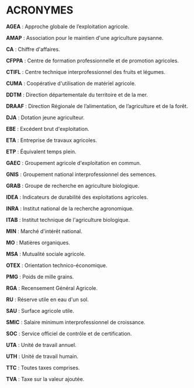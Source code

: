 # ACRONYMES

**AGEA** : Approche globale de l’exploitation agricole.

**AMAP** : Association pour le maintien d'une agriculture paysanne.

**CA** : Chiffre d'affaires.

**CFPPA** : Centre de formation professionnelle et de promotion agricoles.

**CTIFL** : Centre technique interprofessionnel des fruits et légumes.

**CUMA** : Coopérative d'utilisation de matériel agricole.

**DDTM** : Direction départementale du territoire et de la mer.

**DRAAF** : Direction Régionale de l’alimentation, de l’agriculture et de la forêt.

**DJA** : Dotation jeune agriculteur.

**EBE** : Excédent brut d'exploitation.

**ETA** : Entreprise de travaux agricoles.

**ETP** : Équivalent temps plein.

**GAEC** : Groupement agricole d'exploitation en commun.

**GNIS** : Groupement national interprofessionnel des semences.

**GRAB** : Groupe de recherche en agriculture biologique.

**IDEA** : Indicateurs de durabilité des exploitations agricoles.

**INRA** : Institut national de la recherche agronomique.

**ITAB** : Institut technique de l'agriculture biologique.

**MIN** : Marché d'intérêt national.

**MO** : Matières organiques.

**MSA** : Mutualité sociale agricole.

**OTEX** : Orientation technico-économique.

**PMG** : Poids de mille grains.

**RGA** : Recensement Général Agricole.

**RU** : Réserve utile en eau d'un sol.

**SAU** : Surface agricole utile.

**SMIC** : Salaire minimum interprofessionnel de croissance.

**SOC** : Service officiel de contrôle et de certification.

**UTA** : Unité de travail annuel.

**UTH** : Unité de travail humain.

**TTC** : Toutes taxes comprises.

**TVA** : Taxe sur la valeur ajoutée.